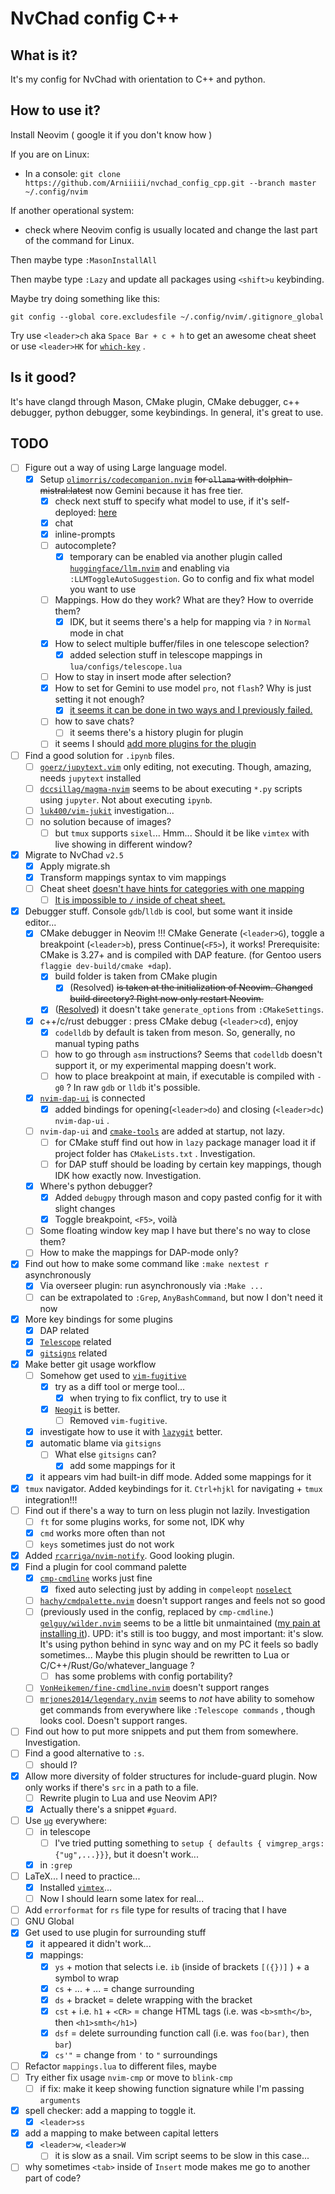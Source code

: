 # NvChad config C++

## What is it?
It's my config for NvChad with orientation to C++ and python.

## How to use it?
Install Neovim  ( google it if you don't know how )

If you are on Linux:
- In a console:  `git clone https://github.com/Arniiiii/nvchad_config_cpp.git --branch master ~/.config/nvim`

If another operational system:
- check where Neovim config is usually located and change the last part of the command for Linux.

Then maybe type `:MasonInstallAll`

Then maybe type `:Lazy` and update all packages using `<shift>u` keybinding.

<!-- To get some plugins working, which are written in some other languages than Lua ( aka remote plugins ), do next stuff: -->
<!-- - `:runtime! plugin/rplugin.vim` -->
<!-- - `:UpdateRemotePlugins` -->
<!-- - restart Neovim -->

Maybe try doing something like this: 

`git config --global core.excludesfile ~/.config/nvim/.gitignore_global`


Try use `<leader>ch` aka `Space Bar + c + h` to get an awesome cheat sheet or use `<leader>HK` for [`which-key`](https://github.com/folke/which-key.nvim) .

## Is it good?
It's have clangd through Mason, CMake plugin, CMake debugger, c++ debugger, python debugger, some keybindings. 
In general, it's great to use.

## TODO
- [ ] Figure out a way of using Large language model.
    - [x] Setup [`olimorris/codecompanion.nvim`](https://github.com/olimorris/codecompanion.nvim) ~~for `ollama` with dolphin-mistral:latest~~ now Gemini because it has free tier.
        - [x] check next stuff to specify what model to use, if it's self-deployed: [here](https://github.com/olimorris/codecompanion.nvim/pull/45#issuecomment-2054028057)
        - [x] chat
        - [x] inline-prompts
        - [ ] autocomplete?
            - [x] temporary can be enabled via another plugin called [`huggingface/llm.nvim`](https://github.com/huggingface/llm.nvim) and enabling via `:LLMToggleAutoSuggestion`. Go to config and fix what model you want to use
        - [ ] Mappings. How do they work? What are they? How to override them?
            - [x] IDK, but it seems there's a help for mapping via `?` in `Normal` mode in chat
        - [x] How to select multiple buffer/files in one telescope selection?
            - [x] added selection stuff in telescope mappings in `lua/configs/telescope.lua`
        - [ ] How to stay in insert mode after selection?
        - [x] How to set for Gemini to use model `pro`, not `flash`? Why is just setting it not enough?
            - [x] [it seems it can be done in two ways and I previously failed.](https://codecompanion.olimorris.dev/configuration/adapters.html#changing-a-model)
        - [ ] how to save chats? 
            - [ ] it seems there's a history plugin for plugin
        - [ ] it seems I should [add more plugins for the plugin](https://codecompanion.olimorris.dev/usage/chat-buffer/tools.html#community-tools)
- [ ] Find a good solution for `.ipynb` files.
    - [ ] [`goerz/jupytext.vim`](https://github.com/goerz/jupytext.vim) only editing, not executing. Though, amazing, needs `jupytext` installed
    - [ ] [`dccsillag/magma-nvim`](https//github.com/dccsillag/magma-nvim) seems to be about executing `*.py` scripts using `jupyter`. Not about executing `ipynb`.
    - [ ] [`luk400/vim-jukit`](https://github.com/luk400/vim-jukit) investigation...
    - [ ] no solution because of images?
        - [ ] but `tmux` supports `sixel`... Hmm... Should it be like `vimtex` with live showing in different window?
- [x] Migrate to NvChad `v2.5`
    - [x] Apply migrate.sh 
    - [x] Transform mappings syntax to vim mappings
    - [ ] Cheat sheet [doesn't have hints for categories with one mapping](https://github.com/NvChad/NvChad/issues/2688#issuecomment-2046201103) 
        - [ ] [It is impossible to `/` inside of cheat sheet.](https://discord.com/channels/869557815780470834/1390081070107594823)
- [x] Debugger stuff. Console `gdb`/`lldb` is cool, but some want it inside editor...
    - [x] CMake debugger in Neovim !!! CMake Generate (`<leader>G`), toggle a breakpoint (`<leader>b`), press Continue(`<F5>`), it works! Prerequisite: CMake is 3.27+ and is compiled with DAP feature. (for Gentoo users `flaggie dev-build/cmake +dap`).
        - [x] build folder is taken from CMake plugin
            - [x] (Resolved) ~~is taken at the initialization of Neovim. Changed build directory? Right now only restart Neovim.~~
        - [x] ([Resolved](https://github.com/Civitasv/cmake-tools.nvim/issues/203)) it doesn't take `generate_options` from `:CMakeSettings`.
    - [x] c++/c/rust debugger : press CMake debug (`<leader>cd`), enjoy
        - [x] `codelldb` by default is taken from meson. So, generally, no manual typing paths
        - [ ] how to go through `asm` instructions? Seems that `codelldb` doesn't support it, or my experimental mapping doesn't work.
        - [ ] how to place breakpoint at main, if executable is compiled with `-g0` ? In raw `gdb` or `lldb` it's possible.
    - [x] [`nvim-dap-ui`](https://github.com/rcarriga/nvim-dap-ui) is connected
        - [x] added bindings for opening(`<leader>do`) and closing (`<leader>dc`) `nvim-dap-ui` .
    - [ ] `nvim-dap-ui` and [`cmake-tools`](https://github.com/Civitasv/cmake-tools.nvim) are added at startup, not lazy.
        - [ ] for CMake stuff find out how in `lazy` package manager load it if project folder has `CMakeLists.txt` . Investigation.
        - [ ] for DAP stuff should be loading by certain key mappings, though IDK how exactly now. Investigation.
    - [x] Where's python debugger?
        - [x] Added `debugpy` through mason and copy pasted config for it with slight changes
        - [x] Toggle breakpoint, `<F5>`, voilà 
    - [ ] Some floating window key map I have but there's no way to close them?
    - [ ] How to make the mappings for DAP-mode only?
- [x] Find out how to make some command like `:make nextest r` asynchronously
    - [x] Via overseer plugin: run asynchronously via `:Make ...`
    - [ ] can be extrapolated to `:Grep`, `AnyBashCommand`, but now I don't need it now
- [x] More key bindings for some plugins
    - [x] DAP related
    - [x] [`Telescope`](https://github.com/nvim-telescope/telescope.nvim) related
    - [x] [`gitsigns`](https://github.com/lewis6991/gitsigns.nvim) related
- [x] Make better git usage workflow
    - [ ] Somehow get used to [`vim-fugitive`](https://github.com/tpope/vim-fugitive)
        - [x] try as a diff tool or merge tool...
            - [x] when trying to fix conflict, try to use it
        - [x] [`Neogit`](https://github.com/NeogitOrg/neogit) is better. 
            - [ ] Removed `vim-fugitive`.
    - [x] investigate how to use it with [`lazygit`](https://github.com/jesseduffield/lazygit) better.
    - [x] automatic blame via `gitsigns`
        - [ ] What else `gitsigns` can?
            - [x] add some mappings for it
    - [x] it appears vim had built-in diff mode. Added some mappings for it
- [x] `tmux` navigator. Added keybindings for it. `Ctrl+hjkl` for navigating + `tmux` integration!!!
- [ ] Find out if there's a way to turn on less plugin not lazily. Investigation
    - [ ] `ft` for some plugins works, for some not, IDK why
    - [x] `cmd` works more often than not
    - [ ] `keys` sometimes just do not work 
- [x] Added [`rcarriga/nvim-notify`](https://github.com/rcarriga/nvim-notify). Good looking plugin.
- [x] Find a plugin for cool command palette
    - [x] [`cmp-cmdline`](https://github.com/hrsh7th/cmp-cmdline) works just fine
        - [x] fixed auto selecting just by adding in `compeleopt` [`noselect`](https://neovim.io/doc/user/options.html#'completeopt')
    - [ ] [`hachy/cmdpalette.nvim`](https://github.com/hachy/cmdpalette.nvim) doesn't support ranges and feels not so good  
    - [ ] (previously used in the config, replaced by `cmp-cmdline`.) [`gelguy/wilder.nvim`](https://github.com/gelguy/wilder.nvim) seems to be a little bit unmaintained  ([my pain at installing it](https://github.com/gelguy/wilder.nvim/issues/196)). UPD: it's still is too buggy, and most important: it's slow. It's using python behind in sync way and on my PC it feels so badly sometimes... Maybe this plugin should be rewritten to Lua or C/C++/Rust/Go/whatever_language ?
        - [ ] has some problems with config portability?
    - [ ] [`VonHeikemen/fine-cmdline.nvim`](https://github.com/VonHeikemen/fine-cmdline.nvim) doesn't support ranges
    - [ ] [`mrjones2014/legendary.nvim`](https://github.com/mrjones2014/legendary.nvim) seems to *not* have ability to somehow get commands from everywhere like `:Telescope commands` , though looks cool. Doesn't support ranges. 
- [ ] Find out how to put more snippets and put them from somewhere. Investigation.
- [ ] Find a good alternative to `:s`. 
    - [ ] should I?
- [x] Allow more diversity of folder structures for include-guard plugin. Now only works if there's `src` in a path to a file. 
    - [ ] Rewrite plugin to Lua and use Neovim API?
    - [x] Actually there's a snippet `#guard`.
- [ ] Use [`ug`](https://github.com/Genivia/ugrep) everywhere:
    - [ ] in telescope
        - [ ] I've tried putting something to `setup { defaults { vimgrep_args: {"ug",...}}}`, but it doesn't work...
    - [x] in `:grep`
- [ ] LaTeX... I need to practice...
    - [x] Installed [`vimtex`](https://github.com/lervag/vimtex)...
    - [ ] Now I should learn some latex for real...
- [ ] Add `errorformat` for `rs` file type for results of tracing that I have
- [ ] GNU Global
- [x] Get used to use plugin for surrounding stuff
    - [x] it appeared it didn't work...
    - [x] mappings:
        - [x] `ys` + motion that selects i.e. `ib` (inside of brackets `[({})]` ) + a symbol to wrap
        - [x] `cs` + ... + ... = change surrounding
        - [x] `ds` + bracket = delete wrapping with the bracket
        - [x] `cst` + i.e. `h1` + `<CR>` = change HTML tags (i.e. was `<b>smth</b>`, then `<h1>smth</h1>`)
        - [x] `dsf` = delete surrounding function call (i.e. was `foo(bar)`, then `bar`)
        - [x] `cs'"` = change from `'` to `"` surroundings
- [ ] Refactor `mappings.lua` to different files, maybe
- [ ] Try either fix usage `nvim-cmp` or move to `blink-cmp`
    - [ ] if fix: make it keep showing function signature while I'm passing `arguments`
- [x] spell checker: add a mapping to toggle it.
    - [x] `<leader>ss`
- [x] add a mapping to make between capital letters
    - [x] `<leader>w`, `<leader>W`
        - [ ] it is slow as a snail. Vim script seems to be slow in this case...
- [ ] why sometimes `<tab>` inside of `Insert` mode makes me go to another part of code?
